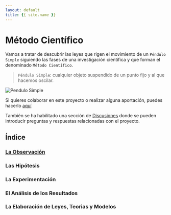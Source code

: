 ```yaml
---
layout: default
title: {{ site.name }}
---
```



# Método Científico
Vamos a tratar de descubrir las leyes que rigen el movimiento de un `Péndulo Simple`
siguiendo las fases de una investigación científica y que forman el denominado `Método Científico`.

> `Péndulo Simple`: cualquier objeto suspendido de un punto fijo y al que hacemos oscilar.

![Pendulo Simple](./images/PénduloSimple.jpg)

Si quieres colaborar en este proyecto o realizar alguna aportación, puedes hacerlo [aquí](https://github.com/mvalles/pendulosimple)

También se ha habilitado una sección de [Discusiones][discusiones] donde se pueden introducir preguntas y respuestas relacionadas con el proyecto.

## Índice
### [La Observación][observación]

### Las Hipótesis

### La Experimentación

### El Análisis de los Resultados

### La Elaboración de Leyes, Teorias y Modelos

[observación]: observacion.html
[discusiones]: https://github.com/mvalles/pendulosimple/discussions
